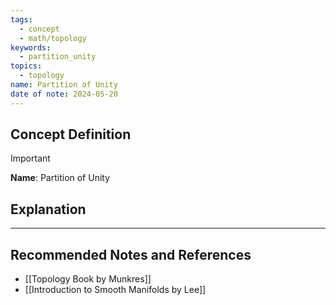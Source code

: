 ```yaml
---
tags:
  - concept
  - math/topology
keywords:
  - partition_unity
topics:
  - topology
name: Partition of Unity
date of note: 2024-05-20
---
```


## Concept Definition

>[!important]
>**Name**: Partition of Unity



## Explanation





-----------
##  Recommended Notes and References


- [[Topology Book by Munkres]]
- [[Introduction to Smooth Manifolds by Lee]]